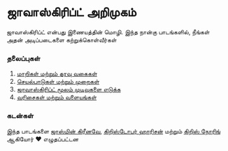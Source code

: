 # ஜாவாஸ்கிரிப்ட் அறிமுகம்

ஜாவாஸ்கிரிப்ட் என்பது இணையத்தின் மொழி. இந்த நான்கு பாடங்களில், நீங்கள் அதன் அடிப்படைகளை கற்றுக்கொள்வீர்கள்

### தலைப்புகள்

1. [மாறிகள் மற்றும் தரவு வகைகள்](../1-data-types/translations/README.tam.md)
2. [செயல்பாடுகள் மற்றும் முறைகள்](../2-functions-methods/translations/README.tam.md)
3. [ஜாவாஸ்கிரிப்ட் மூலம் முடிவுகளை எடுக்க](../3-making-decisions/translations/README.tam.md)
4. [வரிசைகள் மற்றும் வளையங்கள்](../4-arrays-loops/translations/README.tam.md)

### கடன்கள்

இந்த பாடங்களை [ஜாஸ்மின் கிரீனவே](https://twitter.com/paladique/), [கிறிஸ்டோபர் ஹாரிசன்](https://twitter.com/geektrainer/) மற்றும் [கிறிஸ் நோரிங்](https://twitter.com/chris_noring/) ஆகியோர்  ♥️ எழுதப்பட்டன
